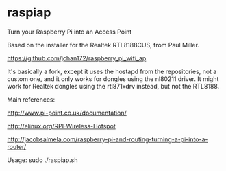 # raspiap
Turn your Raspberry Pi into an Access Point

Based on the installer for the Realtek RTL8188CUS, from Paul Miller.

https://github.com/jchan172/raspberry_pi_wifi_ap

It's basically a fork, except it uses the hostapd from the repositories, not a custom one, and it only works for dongles using the nl80211 driver. It might work for Realtek dongles using the rtl871xdrv instead, but not the RTL8188.

Main references:

http://www.pi-point.co.uk/documentation/

http://elinux.org/RPI-Wireless-Hotspot

http://jacobsalmela.com/raspberry-pi-and-routing-turning-a-pi-into-a-router/

Usage:
sudo ./raspiap.sh
